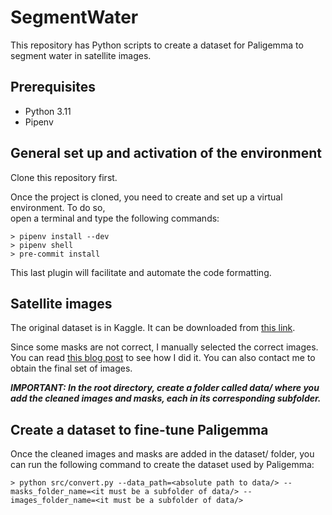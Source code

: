 # SegmentWater
This repository has Python scripts to create a dataset for Paligemma to segment water in satellite images.

## Prerequisites 
- Python 3.11 
- Pipenv

## General set up and activation of the environment 
Clone this repository first.

Once the project is cloned, you need to create and set up a virtual environment. To do so,  
open a terminal and type the following commands:

```
> pipenv install --dev
> pipenv shell
> pre-commit install 
```

This last plugin will facilitate and automate the code formatting.

## Satellite images
The original dataset is in Kaggle. It can be downloaded from [this link](https://www.kaggle.com/datasets/franciscoescobar/satellite-images-of-water-bodies). 

Since some masks are not correct, I manually selected the correct images. You can read [this blog post]()
to see how I did it. You can also contact me to obtain the final set of images. 

***IMPORTANT: In the root directory, create a folder called data/ where you add the cleaned images and masks, each 
in its corresponding subfolder.***

## Create a dataset to fine-tune Paligemma

Once the cleaned images and masks are added in the dataset/ folder, you can run the following command 
to create the dataset used by Paligemma:

```
> python src/convert.py --data_path=<absolute path to data/> --masks_folder_name=<it must be a subfolder of data/> --images_folder_name=<it must be a subfolder of data/>
```
